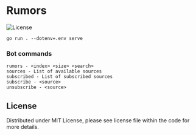 # Rumors

![License](https://img.shields.io/dub/l/vibe-d.svg)

```shell
go run . --dotenv=.env serve
```

### Bot commands

```shell
rumors - <index> <size> <search>
sources - List of available sources
subscribed - List of subscribed sources
subscribe - <source>
unsubscribe - <source>
```

## License

Distributed under MIT License, please see license file within the code for more details.
